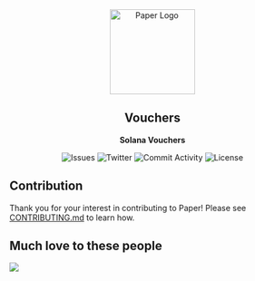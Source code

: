 <div align="center">
	<img width="150px" src="icons/large.png" alt="Paper Logo">
	<h2>Vouchers</h2>
	<p>
		<strong>Solana Vouchers</strong>
	</p>
	<p>
		<img src="https://img.shields.io/github/issues/SolanaPH/solana-vouchers?style=for-the-badge" alt="Issues">
		<img src="https://img.shields.io/twitter/follow/k_quirapas?color=%2300acee&style=for-the-badge" alt="Twitter">
		<img src="https://img.shields.io/github/commit-activity/w/SolanaPH/solana-vouchers?style=for-the-badge" alt="Commit Activity">
		<img src="https://img.shields.io/github/license/SolanaPH/solana-vouchers?style=for-the-badge" alt="License">
	</p>
</div>


## Contribution

Thank you for your interest in contributing to Paper! Please see [CONTRIBUTING.md](./CONTRIBUTING.md) to learn how.

## Much love to these people
<div align="left">
<a href="https://github.com/SolanaPH/solana-vouchers/graphs/contributors">
  <img src="https://contrib.rocks/image?repo=kquirapas/solana-vouchers" />
</a>
</div>
